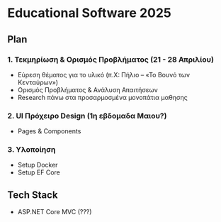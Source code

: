 # Educational Software 2025

## Plan
### 1. Τεκμηρίωση & Ορισμός Προβλήματος (21 - 28 Απριλίου)
- Εύρεση θέματος για το υλικό (π.Χ: Πήλιο – «Το Βουνό των Κενταύρων»)
- Ορισμός Προβλήματος & Ανάλυση Απαιτήσεων
- Research πάνω στα προσαρμοσμένα μονοπάτια μαθησης 

### 2. UI Πρόχειρο Design (1η εβδομαδα Μαιου?)
- Pages & Components 

### 3. Υλοποίηση
- Setup Docker
- Setup EF Core

## Tech Stack
- ASP.NET Core MVC (???)